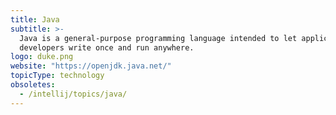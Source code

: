 ```yaml
---
title: Java
subtitle: >-
  Java is a general-purpose programming language intended to let application
  developers write once and run anywhere.
logo: duke.png
website: "https://openjdk.java.net/"
topicType: technology
obsoletes:
  - /intellij/topics/java/
---
```

